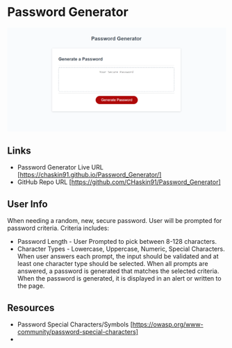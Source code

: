 # Password Generator
![image](https://github.com/CHaskin91/Password_Generator/blob/main/assets/Images/Screenshot.PNG)
## Links
* Password Generator Live URL [https://chaskin91.github.io/Password_Generator/]
* GitHub Repo URL [https://github.com/CHaskin91/Password_Generator]

## User Info
When needing a random, new, secure password.  User will be prompted for password criteria.  Criteria includes:
* Password Length - User Prompted to pick between 8-128 characters.
* Character Types - Lowercase, Uppercase, Numeric, Special Characters.
When user answers each prompt, the input should be validated and at least one character type should be selected. 
When all prompts are answered, a password is generated that matches the selected criteria.
When the password is generated, it is displayed in an alert or written to the page.

## Resources
* Password Special Characters/Symbols [https://owasp.org/www-community/password-special-characters]
* 
